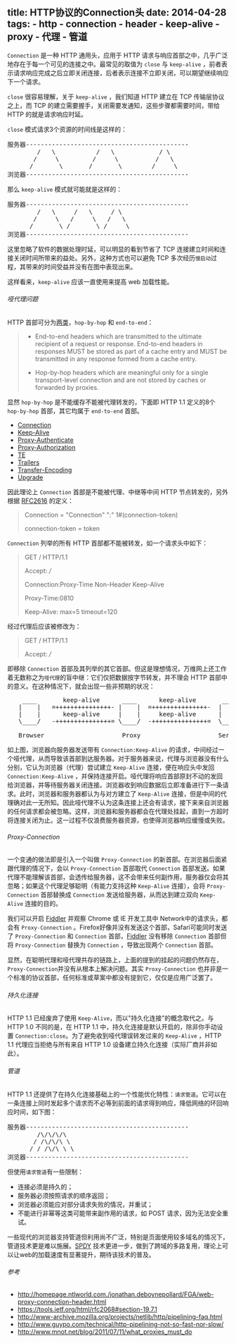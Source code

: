 title: HTTP协议的Connection头
date: 2014-04-28
tags:
    - http
    - connection
    - header
    - keep-alive
    - proxy
    - 代理
    - 管道
---

`Connection` 是一种 HTTP 通用头，应用于 HTTP 请求与响应首部之中，几乎广泛地存在于每一个可见的连接之中。最常见的取值为 `close` 与 `keep-alive` ，前者表示请求响应完成之后立即关闭连接，后者表示连接不立即关闭，可以期望继续响应下一个请求。

`close` 很容易理解，关于 `keep-alive` ，我们知道 HTTP 建立在 TCP 传输层协议之上，而 TCP 的建立需要握手，关闭需要发通知，这些步骤都需要时间，带给 HTTP 的就是请求响应时延。

`close` 模式请求3个资源的时间线是这样的：
<pre>
服务器--------------------------------------------
        /   \           /   \            / \
       /     \         /     \          /   \
      /       \       /       \        /     \
浏览器--------------------------------------------
</pre>

那么 `keep-alive` 模式就可能就是这样的：
<pre>
服务器--------------------------------------------
        /   \     /   \     / \
       /     \   /     \   /   \
      /       \ /       \ /     \
浏览器--------------------------------------------
</pre>

这里忽略了软件的数据处理时延，可以明显的看到节省了 TCP 连接建立时间和连接关闭时间所带来的益处。另外，这种方式也可以避免 TCP 多次经历`慢启动`过程，其带来的时间受益并没有在图中表现出来。

这样看来，`keep-alive` 应该一直使用来提高 web 加载性能。


###### 哑代理问题

HTTP 首部可分为[两类](https://tools.ietf.org/html/rfc2616#section-13.5.1)，`hop-by-hop` 和 `end-to-end`：

> - End-to-end headers  which are  transmitted to the ultimate
>   recipient of a request or response. End-to-end headers in
>   responses MUST be stored as part of a cache entry and MUST be
>   transmitted in any response formed from a cache entry.
>
> - Hop-by-hop headers  which are meaningful only for a single
>   transport-level connection  and are not stored by caches or
>   forwarded by proxies.

显然 `hop-by-hop` 是不能缓存不能被代理转发的，下面即 HTTP 1.1 定义的8个 `hop-by-hop` 首部，其它均属于 `end-to-end` 首部。

 - [Connection](https://tools.ietf.org/html/rfc2616#section-14.10)
 - [Keep-Alive](https://tools.ietf.org/html/rfc2068#section-19.7.1.1)
 - [Proxy-Authenticate](https://tools.ietf.org/html/rfc2616#section-14.33)
 - [Proxy-Authorization](https://tools.ietf.org/html/rfc2616#section-14.34)
 - [TE](https://tools.ietf.org/html/rfc2616#section-14.39)
 - [Trailers](https://tools.ietf.org/html/rfc2616#section-14.40)
 - [Transfer-Encoding](https://tools.ietf.org/html/rfc2616#section-14.41)
 - [Upgrade](https://tools.ietf.org/html/rfc2616#section-14.42)

因此理论上 `Connection` 首部是不能被代理、中继等中间 HTTP 节点转发的，另外根据 [RFC2616](https://tools.ietf.org/html/rfc2616) 的定义：

>Connection = "Connection" ":" 1\#(connection-token)
>
>connection-token  = token

`Connection` 列举的所有 HTTP 首部都不能被转发，如一个请求头中如下：

>GET / HTTP/1.1
>
>Accept: */*
>
>Connection:Proxy-Time Non-Header Keep-Alive
>
>Proxy-Time:0810
>
>Keep-Alive: max=5 timeout=120

经过代理后应该被修改为：

>GET / HTTP/1.1
>
>Accept: */*

即移除 `Connection` 首部及其列举的其它首部。但这是理想情况，万维网上还工作着无数称之为`哑代理`的盲中继：它们仅把数据按字节转发，并不理会 HTTP 首部中的意义。在这种情况下，就会出现一些非预期的状况：

<pre class="courier">
    ____       keep-alive      ____      keep-alive       ____
   |    |   =+++++++++++++++- |    |  =+++++++++++++++-  |    |
   |    |      keep-alive     |    |     keep-alive      |    |
   \____/   -+++++++++++++++= \____/  -+++++++++++++++=  \____/

   Browser                     Proxy                     Server
</pre>

如上图，浏览器向服务器发送带有 `Connection:Keep-Alive` 的请求，中间经过一个哑代理，从而导致该首部到达服务器。对于服务器来说，代理与浏览器没有什么分别，它认为浏览器（代理）尝试建立 `Keep-Alive` 连接，便在响应头中发回 `Connection:Keep-Alive` ，并保持连接开启。哑代理将响应首部原封不动的发回给浏览器，并等待服务器关闭连接。浏览器收到响应数据后立即准备进行下一条请求。此时，浏览器和服务器都认为与对方建立了 `Keep-Alive` 连接，但是中间的代理确对此一无所知。因此哑代理不认为这条连接上还会有请求，接下来来自浏览器的任何请求都会被忽略。这样，浏览器和服务器都会在代理处挂起，直到一方超时将连接关闭为止。这一过程不仅浪费服务器资源，也使得浏览器响应缓慢或失败。

###### Proxy-Connection

一个变通的做法即是引入一个叫做 `Proxy-Connection` 的新首部。在浏览器后面紧跟代理的情况下，会以 `Proxy-Connection` 首部取代 `Connection`
 首部发送。如果代理不能理解该首部，会透传给服务器，这不会带来任何副作用，服务器仅会将其忽略；如果这个代理足够聪明（有能力支持这种 `Keep-Alive` 连接），会将 `Proxy-Connection` 首部替换成 `Connection` 发送给服务器，从而达到建立双向 `Keep-Alive` 连接的目的。

我们可以开启 [Fiddler](http://www.telerik.com/fiddler) 并观察 Chrome 或 IE 开发工具中 Network中的请求头，都会有 `Proxy-Connection` 。Firefox好像并没有发送这个首部，Safari可能同时发送了 `Proxy-Connection` 和 `Connection` 首部，[Fiddler](http://www.telerik.com/fiddler) 没有移除 `Connection` 首部但将 `Proxy-Connection` 替换为 `Connection` ，导致出现两个 `Connection` 首部。


显然，在聪明代理和哑代理共存的链路上，上面的提到的挂起的问题仍然存在，`Proxy-Connection`并没有从根本上解决问题。其实 `Proxy-Connection` 也并非是一个标准的协议首部，任何标准或草案中都没有提到它，仅仅是应用广泛罢了。

###### 持久化连接

HTTP 1.1 已经废弃了使用 `Keep-Alive`，而以"持久化连接"的概念取代之。与 HTTP 1.0 不同的是，在 HTTP 1.1 中，持久化连接是默认开启的，除非你手动设置 `Connection:close`。为了避免收到哑代理误转发过来的 `Keep-Alive` ，HTTP 1.1 代理应当拒绝与所有来自  HTTP 1.0 设备建立持久化连接（实际厂商并非如此）。

###### 管道

HTTP 1.1 还提供了在持久化连接基础上的一个性能优化特性：`请求管道`。它可以在一条连接上同时发起多个请求而不必等到前面的请求得到响应，降低网络的环回响应时间，如下图：

<pre>
服务器--------------------------------------------
        /\/\/\/\
       / /\/\/\ \
      / / /\/\ \ \
浏览器--------------------------------------------
</pre>

但使用`请求管道`有一些限制：

 - 连接必须是持久的；
 - 服务器必须按照请求的顺序返回；
 - 浏览器必须能应对部分请求失败的情况，并重试；
 - 不能进行非幂等这类可能带来副作用的请求，如 POST 请求，因为无法安全重试。

一些现代的浏览器支持管道但利用尚不广泛，特别是页面使用较多域名的情况下，管道技术更是难以施展。[SPDY](www.chromium.org/spdy‎) 技术更进一步，做到了跨域的多路复用，理论上可以让web的加载速度有显著提升，期待该技术的普及。

###### 参考

 - <http://homepage.ntlworld.com./jonathan.deboynepollard/FGA/web-proxy-connection-header.html>
 - <https://tools.ietf.org/html/rfc2068#section-19.7.1>
 - <http://www-archive.mozilla.org/projects/netlib/http/pipelining-faq.html>
 - <http://www.guypo.com/technical/http-pipelining-not-so-fast-nor-slow/>
 - <http://www.mnot.net/blog/2011/07/11/what_proxies_must_do>
